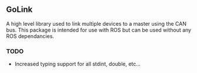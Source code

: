 ## GoLink

A high level library used to link multiple devices to a master using the CAN bus. This package is
intended for use with ROS but can be used without any ROS dependancies. 

### TODO
*  Increased typing support for all stdint, double, etc...